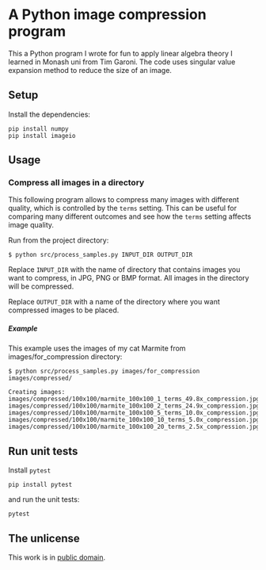 # A Python image compression program

This a Python program I wrote for fun to apply linear algebra theory I learned in Monash uni from Tim Garoni. The code uses singular value expansion method to reduce the size of an image.

## Setup

Install the dependencies:

```
pip install numpy
pip install imageio
```

## Usage


### Compress all images in a directory

This following program allows to compress many images with different quality, which is controlled by the `terms` setting. This can be useful for comparing many different outcomes and see how the `terms` setting affects image quality.

Run from the project directory:

```
$ python src/process_samples.py INPUT_DIR OUTPUT_DIR
```

Replace `INPUT_DIR` with the name of directory that contains images you want to compress, in JPG, PNG or BMP format. All images in the directory will be compressed.

Replace `OUTPUT_DIR` with a name of the directory where you want compressed images to be placed.


##### Example

This example uses the images of my cat Marmite from images/for_compression directory:

```
$ python src/process_samples.py images/for_compression images/compressed/

Creating images:
images/compressed/100x100/marmite_100x100_1_terms_49.8x_compression.jpg
images/compressed/100x100/marmite_100x100_2_terms_24.9x_compression.jpg
images/compressed/100x100/marmite_100x100_5_terms_10.0x_compression.jpg
images/compressed/100x100/marmite_100x100_10_terms_5.0x_compression.jpg
images/compressed/100x100/marmite_100x100_20_terms_2.5x_compression.jpg
```


## Run unit tests

Install `pytest`

```
pip install pytest
```

and run the unit tests:

```
pytest
```

## The unlicense

This work is in [public domain](LICENSE).

